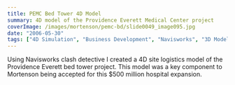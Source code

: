 ```yaml
---
title: PEMC Bed Tower 4D Model
summary: 4D model of the Providence Everett Medical Center project
coverImage: /images/mortenson/pemc-bd/slide0049_image095.jpg
date: "2006-05-30"
tags: ["4D Simulation", "Business Development", "Navisworks", "3D Modeling"]
---
```


Using Navisworks clash detective I created a 4D site logistics model of the Providence Everett bed tower project. This model was a key component to Mortenson being accepted for this $500 million hospital expansion.
